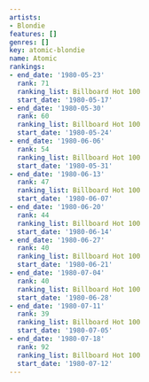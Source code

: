 ```yaml
---
artists:
- Blondie
features: []
genres: []
key: atomic-blondie
name: Atomic
rankings:
- end_date: '1980-05-23'
  rank: 71
  ranking_list: Billboard Hot 100
  start_date: '1980-05-17'
- end_date: '1980-05-30'
  rank: 60
  ranking_list: Billboard Hot 100
  start_date: '1980-05-24'
- end_date: '1980-06-06'
  rank: 54
  ranking_list: Billboard Hot 100
  start_date: '1980-05-31'
- end_date: '1980-06-13'
  rank: 47
  ranking_list: Billboard Hot 100
  start_date: '1980-06-07'
- end_date: '1980-06-20'
  rank: 44
  ranking_list: Billboard Hot 100
  start_date: '1980-06-14'
- end_date: '1980-06-27'
  rank: 40
  ranking_list: Billboard Hot 100
  start_date: '1980-06-21'
- end_date: '1980-07-04'
  rank: 40
  ranking_list: Billboard Hot 100
  start_date: '1980-06-28'
- end_date: '1980-07-11'
  rank: 39
  ranking_list: Billboard Hot 100
  start_date: '1980-07-05'
- end_date: '1980-07-18'
  rank: 92
  ranking_list: Billboard Hot 100
  start_date: '1980-07-12'
---
```



